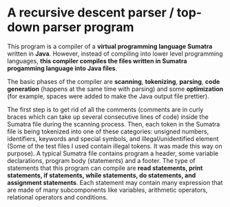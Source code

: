 # A recursive descent parser / top-down parser program

This program is a compiler of a <b>virtual programming language Sumatra</b> written in <b>Java</b>. However, instead of compiling into lower level programming languages, <b>this compiler compiles the files written in Sumatra progamming language into Java files</b>. 

The basic phases of the compiler are <b>scanning</b>, <b>tokenizing</b>, <b>parsing</b>, <b>code generation</b> (happens at the same time with parsing)  and some <b>optimization</b> (for example, spaces were added to make the Java output file prettier). 

The first step is to get rid of all the comments (comments are in curly braces which can take up several consecutive lines of code) inside the Sumatra file during the scanning process. Then, each token in the Sumatra file is being tokenized into one of these categories: unsigned numbers, identifiers, keywords and special symbols, and illegal/unidentified element (Some of the test files I used contain illegal tokens. It was made this way on purpose). A typical Sumatra file contains program a header, some variable declarations, program body (statements) and a footer. The type of statements that this program can compile are <b>read statements, print statements, if statements, while statements, do statements, and assignment statements</b>. Each statement may contain many expression that are made of many subcomponents like variables, arithmetic operators, relational operators and conditions.
